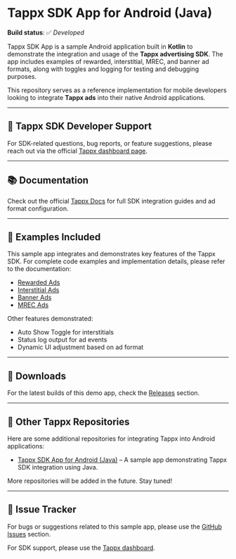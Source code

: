 # Tappx SDK App for Android (Java)

**Build status**: ✅ _Developed_

Tappx SDK App is a sample Android application built in **Kotlin** to demonstrate the integration and usage of the **Tappx advertising SDK**. The app includes examples of rewarded, interstitial, MREC, and banner ad formats, along with toggles and logging for testing and debugging purposes.

This repository serves as a reference implementation for mobile developers looking to integrate **Tappx ads** into their native Android applications.

---

## 📣 Tappx SDK Developer Support

For SDK-related questions, bug reports, or feature suggestions, please reach out via the official [Tappx dashboard page](https://dashboard.tappx.com/login).

---

## 📚 Documentation

Check out the official [Tappx Docs](https://www.tappx.com/docs/android) for full SDK integration guides and ad format configuration.

---

## 🧪 Examples Included

This sample app integrates and demonstrates key features of the Tappx SDK. For complete code examples and implementation details, please refer to the documentation:

- [Rewarded Ads](https://github.com/Techsoulogy/Tappx-Android-Example/blob/main/app/src/main/java/tappx_sdk_app/ads/RewardedAd.java)
- [Interstitial Ads](https://github.com/Techsoulogy/Tappx-Android-Example/blob/main/app/src/main/java/tappx_sdk_app/ads/InterstitialAd.java)
- [Banner Ads](https://github.com/Techsoulogy/Tappx-Android-Example/blob/main/app/src/main/java/tappx_sdk_app/ads/BannerAd.java)
- [MREC Ads](https://github.com/Techsoulogy/Tappx-Android-Example/blob/main/app/src/main/java/tappx_sdk_app/ads/MRECAd.java)
  
Other features demonstrated:
- Auto Show Toggle for interstitials
- Status log output for ad events
- Dynamic UI adjustment based on ad format

---

## 📲 Downloads

For the latest builds of this demo app, check the [Releases](https://github.com/Techsoulogy/Tappx-Android-Kotlin-Example/releases) section.

---

## 🔗 Other Tappx Repositories

Here are some additional repositories for integrating Tappx into Android applications:

- [Tappx SDK App for Android (Java)](https://github.com/Techsoulogy/Tappx-Android-Example) – A sample app demonstrating Tappx SDK integration using Java.

More repositories will be added in the future. Stay tuned!

---

## 🐛 Issue Tracker

For bugs or suggestions related to this sample app, please use the [GitHub Issues](https://github.com/Techsoulogy/Tappx-Android-Kotlin-Example/issues) section.

For SDK support, please use the [Tappx dashboard](https://dashboard.tappx.com/login).

